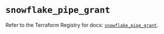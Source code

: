# `snowflake_pipe_grant`

Refer to the Terraform Registry for docs: [`snowflake_pipe_grant`](https://registry.terraform.io/providers/snowflake-labs/snowflake/0.85.0/docs/resources/pipe_grant).

